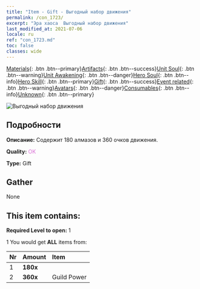 ```yaml
---
title: "Item - Gift - Выгодный набор движения"
permalink: /con_1723/
excerpt: "Эра хаоса  Выгодный набор движения"
last_modified_at: 2021-07-06
locale: ru
ref: "con_1723.md"
toc: false
classes: wide
---
```

 [Materials](/ItemsRU/){: .btn .btn--primary}[Artifacts](/ItemsRU/Artifacts/){: .btn .btn--success}[Unit Soul](/ItemsRU/UnitSoul/){: .btn .btn--warning}[Unit Awakening](/ItemsRU/UnitAwakening/){: .btn .btn--danger}[Hero Soul](/ItemsRU/HeroSoul/){: .btn .btn--info}[Hero Skill](/ItemsRU/HeroSkill/){: .btn .btn--primary}[Gift](/ItemsRU/Gift/){: .btn .btn--success}[Event related](/ItemsRU/Events/){: .btn .btn--warning}[Avatars](/ItemsRU/Avatars/){: .btn .btn--danger}[Consumables](/ItemsRU/Consumables/){: .btn .btn--info}[Unknown](/ItemsRU/Unknown/){: .btn .btn--primary}

 ![Выгодный набор движения](/images/t/i_907339.png)

## Подробности
 **Описание:** Содержит 180 алмазов и 360 очков движения.

 **Quality:** <span style="color: #DA70D6">OK</span>

 **Type:** Gift

## Gather

  None

## This item contains:

 **Required Level to open:** 1

 1 You would get **ALL** items  from:

  | Nr | Amount |     Item    |
  |:---|:-------|:------------|
  | 1 |  **180x** | <i class="fas fa-gem"/> |  | 
  | 2 |  **360x** | Guild Power |  | 
